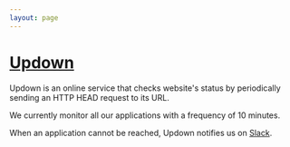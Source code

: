 ```yaml
---
layout: page
---
```


# [Updown](https://updown.io/)

Updown is an online service that checks website's status by periodically sending an HTTP HEAD request to its URL.

We currently monitor all our applications with a frequency of 10 minutes.

When an application cannot be reached, Updown notifies us on [Slack](https://inforlife.github.io/process/services/slack.html).

